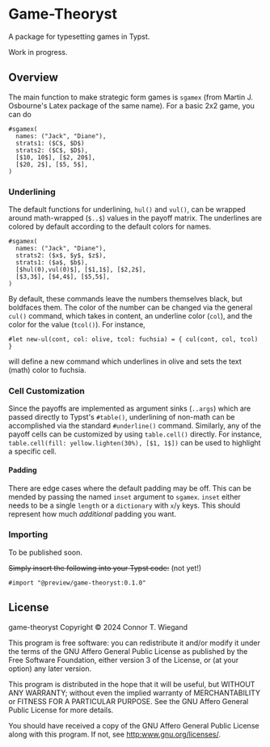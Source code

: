 # Game-Theoryst

A package for typesetting games in Typst. 

Work in progress. 

## Overview

The main function to make strategic form games is `sgamex` (from Martin J. Osbourne's Latex package of the same name). For a basic 2x2 game, you can do 
```typ
#sgamex(
  names: ("Jack", "Diane"),
  strats1: ($C$, $D$)
  strats2: ($C$, $D$),
  [$10, 10$], [$2, 20$], 
  [$20, 2$], [$5, 5$],
)
```


### Underlining
The default functions for underlining, `hul()` and `vul()`, can be wrapped around math-wrapped (`$..$`) values in the payoff matrix. The underlines are colored by default according to the default colors for names. 
```typ
#sgamex(
  names: ("Jack", "Diane"),
  strats2: ($x$, $y$, $z$),
  strats1: ($a$, $b$),
  [$hul(0),vul(0)$], [$1,1$], [$2,2$],
  [$3,3$], [$4,4$], [$5,5$],
)
```
By default, these commands leave the numbers themselves black, but boldfaces them. The color of the number can be changed via the general `cul()` command, which takes in content, an underline color (`col`), and the color for the value (`tcol()`). For instance, 
```typ
#let new-ul(cont, col: olive, tcol: fuchsia) = { cul(cont, col, tcol) }
```
will define a new command which underlines in olive and sets the text (math) color to fuchsia. 

### Cell Customization
Since the payoffs are implemented as argument sinks (`..args`) which are passed directly to Typst's `#table()`, underlining of non-math can be accomplished via the standard `#underline()` command. Similarly, any of the payoff cells can be customized by using `table.cell()` directly. For instance, `table.cell(fill: yellow.lighten(30%), [$1, 1$])` can be used to highlight a specific cell. 

#### Padding
There are edge cases where the default padding may be off. This can be mended by passing the named `inset` argument to `sgamex`. `inset` either needs to be a single `length` or a `dictionary` with `x`/`y` keys. This should represent how much _additional_ padding you want.  


### Importing
To be published soon.

~~Simply insert the following into your Typst code:~~ (not yet!)
```typ
#import "@preview/game-theoryst:0.1.0"
```

## License
game-theoryst
Copyright © 2024 Connor T. Wiegand

This program is free software: you can redistribute it and/or modify
it under the terms of the GNU Affero General Public License as published by
the Free Software Foundation, either version 3 of the License, or
(at your option) any later version.

This program is distributed in the hope that it will be useful,
but WITHOUT ANY WARRANTY; without even the implied warranty of
MERCHANTABILITY or FITNESS FOR A PARTICULAR PURPOSE.  See the
GNU Affero General Public License for more details.

You should have received a copy of the GNU Affero General Public License
along with this program.  If not, see <http:www.gnu.org/licenses/>.
